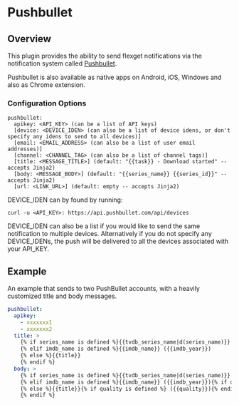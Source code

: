 # Pushbullet
## Overview
This plugin provides the ability to send flexget notifications via the notification system called [Pushbullet](https://www.pushbullet.com/).

Pushbullet is also available as native apps on Android, iOS, Windows and also as Chrome extension.



### Configuration Options

```text
pushbullet:
  apikey: <API_KEY> (can be a list of API keys)
  [device: <DEVICE_IDEN> (can also be a list of device idens, or don't specify any idens to send to all devices)]
  [email: <EMAIL_ADDRESS> (can also be a list of user email addresses)]
  [channel: <CHANNEL_TAG> (can also be a list of channel tags)]
  [title: <MESSAGE_TITLE>] (default: "{{task}} - Download started" -- accepts Jinja2)
  [body: <MESSAGE_BODY>] (default: "{{series_name}} {{series_id}}" -- accepts Jinja2)
  [url: <LINK_URL>] (default: empty -- accepts Jinja2)
```

DEVICE_IDEN can by found by running: 

```
curl -u <API_KEY>: https://api.pushbullet.com/api/devices
```

DEVICE_IDEN can also be a list if you would like to send the same notification to multiple devices. Alternatively if you do not specify any DEVICE_IDENs, the push will be delivered to all the devices associated with your API_KEY.

## Example
An example that sends to two PushBullet accounts, with a heavily customized title and body messages.

```yaml
pushbullet:
  apikey:
    - xxxxxxx1
    - xxxxxxx2
  title: >
    {% if series_name is defined %}{{tvdb_series_name|d(series_name)}} - {{series_id}}
    {% elif imdb_name is defined %}{{imdb_name}} ({{imdb_year}})
    {% else %}{{title}}
    {% endif %}
  body: >
    {% if series_name is defined %}{{tvdb_series_name|d(series_name)}} - {{series_id}} - {{tvdb_ep_name|d('')}}{% if quality is defined %} ({{quality}}){% endif %}
    {% elif imdb_name is defined %}{{imdb_name}} ({{imdb_year}}){% if quality is defined %} ({{quality}}){% endif %}
    {% else %}{{title}}{% if quality is defined %} ({{quality}}){% endif %}
    {% endif %}
```
